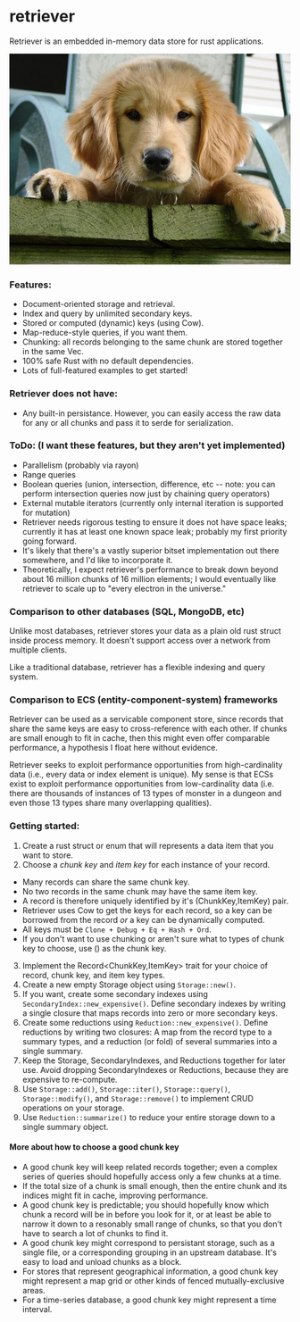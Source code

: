 # retriever

Retriever is an embedded in-memory data store for rust applications.

![](./Callie_the_golden_retriever_puppy.jpg)

### Features:

* Document-oriented storage and retrieval.
* Index and query by unlimited secondary keys.
* Stored or computed (dynamic) keys (using Cow).
* Map-reduce-style queries, if you want them.
* Chunking: all records belonging to the same chunk are stored together in the same Vec.
* 100% safe Rust with no default dependencies.
* Lots of full-featured examples to get started!

### Retriever does not have:

* Any built-in persistance. However, you can easily access the raw data for any or all chunks
  and pass it to serde for serialization.

### ToDo: (I want these features, but they aren't yet implemented)
* Parallelism (probably via rayon)
* Range queries
* Boolean queries (union, intersection, difference, etc -- note: you can perform intersection
  queries now just by chaining query operators)
* External mutable iterators (currently only internal iteration is supported for mutation)
* Retriever needs rigorous testing to ensure it does not have space leaks; currently it has
  at least one known space leak; probably my first priority going forward.
* It's likely that there's a vastly superior bitset implementation out there somewhere,
  and I'd like to incorporate it.
* Theoretically, I expect retriever's performance to break down beyond about
  16 million chunks of 16 million elements; I would eventually like retriever to
  scale up to "every electron in the universe."

### Comparison to other databases (SQL, MongoDB, etc)

Unlike most databases, retriever stores your data as a plain old rust struct inside process memory.
It doesn't support access over a network from multiple clients.

Like a traditional database, retriever has a flexible indexing and query system.

### Comparison to ECS (entity-component-system) frameworks

Retriever can be used as a servicable component store, since records that share the same keys
are easy to cross-reference with each other. If chunks are small enough to fit in cache,
then this might even offer comparable performance, a hypothesis I float here without evidence.

Retriever seeks to exploit performance opportunities from high-cardinality data
(i.e., every data or index element is unique).
My sense is that ECSs exist to exploit performance opportunities from low-cardinality data
(i.e. there are thousands of instances of 13 types of monster in a dungeon and even those
13 types share many overlapping qualities).

### Getting started:

1. Create a rust struct or enum that will represents a data item that you want to store.
2. Choose a *chunk key* and *item key* for each instance of your record.
  * Many records can share the same chunk key.
  * No two records in the same chunk may have the same item key.
  * A record is therefore uniquely identified by it's (ChunkKey,ItemKey) pair.
  * Retriever uses Cow to get the keys for each record, so a key can be
    borrowed from the record *or* a key can be dynamically computed.
  * All keys must be `Clone + Debug + Eq + Hash + Ord`.
  * If you don't want to use chunking or aren't sure what to types of chunk key to choose,
    use () as the chunk key.
3. Implement the Record<ChunkKey,ItemKey> trait for your choice of record, chunk key, and item
   key types.
4. Create a new empty Storage object using `Storage::new()`.
5. If you want, create some secondary indexes using `SecondaryIndex::new_expensive()`. Define
   secondary indexes by writing a single closure that maps records into zero or more secondary
   keys.
6. Create some reductions using `Reduction::new_expensive()`. Define reductions by writing two
   closures: A map from the record type to a summary types, and a reduction (or fold) of
   several summaries into a single summary.
7. Keep the Storage, SecondaryIndexes, and Reductions together for later use.
   Avoid dropping SecondaryIndexes or Reductions, because they are expensive to re-compute.
8. Use `Storage::add()`, `Storage::iter()`, `Storage::query()`, `Storage::modify()`, and
   `Storage::remove()` to implement CRUD operations on your storage.
9. Use `Reduction::summarize()` to reduce your entire storage down to a single summary object.

#### More about how to choose a good chunk key

 * A good chunk key will keep related records together; even a complex series of queries
   should hopefully access only a few chunks at a time.
 * If the total size of a chunk is small enough, then the entire chunk and its indices
   might fit in cache, improving performance.
 * A good chunk key is predictable; you should hopefully know which chunk
   a record will be in before you look for it, or at least be able to narrow it down to a
   resonably small range of chunks, so that you don't have to search a lot of chunks to find it.
 * A good chunk key might correspond to persistant storage, such as a single file, or a
   corresponding grouping in an upstream database. It's easy to load and unload chunks as a
   block.
 * For stores that represent geographical information, a good chunk key might represent
   a map grid or other kinds of fenced mutually-exclusive areas.
 * For a time-series database, a good chunk key might represent a time interval.

